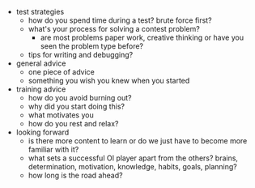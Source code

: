 - test strategies
    - how do you spend time during a test? brute force first?
    - what's your process for solving a contest problem?
        - are most problems paper work, creative thinking or have you seen the problem type before?
    - tips for writing and debugging?
- general advice
    - one piece of advice
    - something you wish you knew when you started
- training advice
    - how do you avoid burning out?
    - why did you start doing this?
    - what motivates you
    - how do you rest and relax?
- looking forward
    - is there more content to learn or do we just have to become more familiar with it?
    - what sets a successful OI player apart from the others?
        brains, determination, motivation, knowledge, habits, goals, planning?
    - how long is the road ahead?

